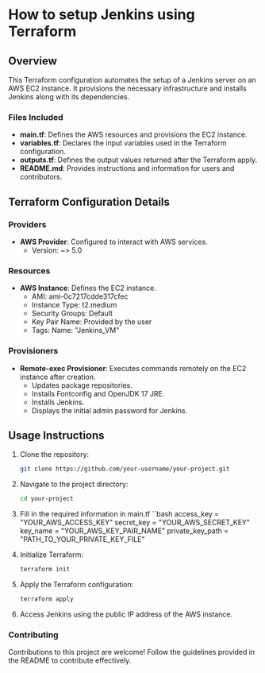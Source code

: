 # How to setup Jenkins using Terraform

## Overview

This Terraform configuration automates the setup of a Jenkins server on an AWS EC2 instance. It provisions the necessary infrastructure and installs Jenkins along with its dependencies.

### Files Included

- **main.tf**: Defines the AWS resources and provisions the EC2 instance.
- **variables.tf**: Declares the input variables used in the Terraform configuration.
- **outputs.tf**: Defines the output values returned after the Terraform apply.
- **README.md**: Provides instructions and information for users and contributors.

## Terraform Configuration Details

### Providers

- **AWS Provider**: Configured to interact with AWS services.
  - Version: ~> 5.0

### Resources

- **AWS Instance**: Defines the EC2 instance.
  - AMI: ami-0c7217cdde317cfec
  - Instance Type: t2.medium
  - Security Groups: Default
  - Key Pair Name: Provided by the user
  - Tags: Name: "Jenkins_VM"

### Provisioners

- **Remote-exec Provisioner**: Executes commands remotely on the EC2 instance after creation.
  - Updates package repositories.
  - Installs Fontconfig and OpenJDK 17 JRE.
  - Installs Jenkins.
  - Displays the initial admin password for Jenkins.

## Usage Instructions

1. Clone the repository:

   ```bash
   git clone https://github.com/your-username/your-project.git

2. Navigate to the project directory:
   ```bash
   cd your-project

3. Fill in the required information in main.tf
   ``bash
   access_key = "YOUR_AWS_ACCESS_KEY"
   secret_key = "YOUR_AWS_SECRET_KEY"
   key_name = "YOUR_AWS_KEY_PAIR_NAME"
   private_key_path = "PATH_TO_YOUR_PRIVATE_KEY_FILE"

4. Initialize Terraform:
   ```bash
   terraform init

6. Apply the Terraform configuration:
   ```bash
   terraform apply

7. Access Jenkins using the public IP address of the AWS instance.

### Contributing
Contributions to this project are welcome! Follow the guidelines provided in the README to contribute effectively.

